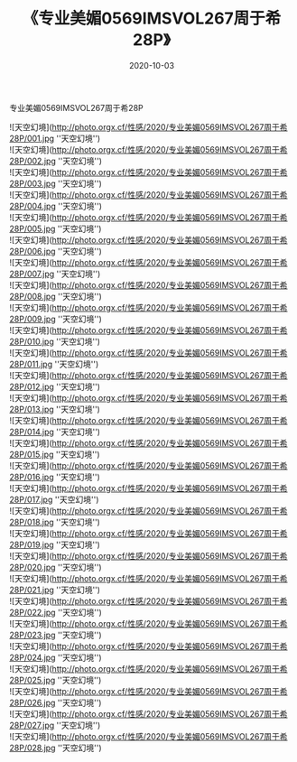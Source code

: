 ﻿---
layout: post
title:  《专业美媚0569IMSVOL267周于希28P》
date:   2020-10-03
image: http://photo.orgx.cf/性感/2020/专业美媚0569IMSVOL267周于希28P/000.jpg
categories: [美女, 性感, 泳衣]
---

专业美媚0569IMSVOL267周于希28P



![天空幻境](http://photo.orgx.cf/性感/2020/专业美媚0569IMSVOL267周于希28P/001.jpg ''天空幻境'') <br>
![天空幻境](http://photo.orgx.cf/性感/2020/专业美媚0569IMSVOL267周于希28P/002.jpg ''天空幻境'') <br>
![天空幻境](http://photo.orgx.cf/性感/2020/专业美媚0569IMSVOL267周于希28P/003.jpg ''天空幻境'') <br>
![天空幻境](http://photo.orgx.cf/性感/2020/专业美媚0569IMSVOL267周于希28P/004.jpg ''天空幻境'') <br>
![天空幻境](http://photo.orgx.cf/性感/2020/专业美媚0569IMSVOL267周于希28P/005.jpg ''天空幻境'') <br>
![天空幻境](http://photo.orgx.cf/性感/2020/专业美媚0569IMSVOL267周于希28P/006.jpg ''天空幻境'') <br>
![天空幻境](http://photo.orgx.cf/性感/2020/专业美媚0569IMSVOL267周于希28P/007.jpg ''天空幻境'') <br>
![天空幻境](http://photo.orgx.cf/性感/2020/专业美媚0569IMSVOL267周于希28P/008.jpg ''天空幻境'') <br>
![天空幻境](http://photo.orgx.cf/性感/2020/专业美媚0569IMSVOL267周于希28P/009.jpg ''天空幻境'') <br>
![天空幻境](http://photo.orgx.cf/性感/2020/专业美媚0569IMSVOL267周于希28P/010.jpg ''天空幻境'') <br>
![天空幻境](http://photo.orgx.cf/性感/2020/专业美媚0569IMSVOL267周于希28P/011.jpg ''天空幻境'') <br>
![天空幻境](http://photo.orgx.cf/性感/2020/专业美媚0569IMSVOL267周于希28P/012.jpg ''天空幻境'') <br>
![天空幻境](http://photo.orgx.cf/性感/2020/专业美媚0569IMSVOL267周于希28P/013.jpg ''天空幻境'') <br>
![天空幻境](http://photo.orgx.cf/性感/2020/专业美媚0569IMSVOL267周于希28P/014.jpg ''天空幻境'') <br>
![天空幻境](http://photo.orgx.cf/性感/2020/专业美媚0569IMSVOL267周于希28P/015.jpg ''天空幻境'') <br>
![天空幻境](http://photo.orgx.cf/性感/2020/专业美媚0569IMSVOL267周于希28P/016.jpg ''天空幻境'') <br>
![天空幻境](http://photo.orgx.cf/性感/2020/专业美媚0569IMSVOL267周于希28P/017.jpg ''天空幻境'') <br>
![天空幻境](http://photo.orgx.cf/性感/2020/专业美媚0569IMSVOL267周于希28P/018.jpg ''天空幻境'') <br>
![天空幻境](http://photo.orgx.cf/性感/2020/专业美媚0569IMSVOL267周于希28P/019.jpg ''天空幻境'') <br>
![天空幻境](http://photo.orgx.cf/性感/2020/专业美媚0569IMSVOL267周于希28P/020.jpg ''天空幻境'') <br>
![天空幻境](http://photo.orgx.cf/性感/2020/专业美媚0569IMSVOL267周于希28P/021.jpg ''天空幻境'') <br>
![天空幻境](http://photo.orgx.cf/性感/2020/专业美媚0569IMSVOL267周于希28P/022.jpg ''天空幻境'') <br>
![天空幻境](http://photo.orgx.cf/性感/2020/专业美媚0569IMSVOL267周于希28P/023.jpg ''天空幻境'') <br>
![天空幻境](http://photo.orgx.cf/性感/2020/专业美媚0569IMSVOL267周于希28P/024.jpg ''天空幻境'') <br>
![天空幻境](http://photo.orgx.cf/性感/2020/专业美媚0569IMSVOL267周于希28P/025.jpg ''天空幻境'') <br>
![天空幻境](http://photo.orgx.cf/性感/2020/专业美媚0569IMSVOL267周于希28P/026.jpg ''天空幻境'') <br>
![天空幻境](http://photo.orgx.cf/性感/2020/专业美媚0569IMSVOL267周于希28P/027.jpg ''天空幻境'') <br>
![天空幻境](http://photo.orgx.cf/性感/2020/专业美媚0569IMSVOL267周于希28P/028.jpg ''天空幻境'') <br>